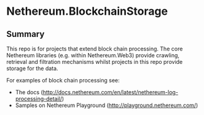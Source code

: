 # Nethereum.BlockchainStorage

## Summary

This repo is for projects that extend block chain processing.  The core Nethereum libraries (e.g. within Nethereum.Web3) provide crawling, retrieval and filtration mechanisms whilst projects in this repo provide storage for the data.

For examples of block chain processing see:

 * The docs (http://docs.nethereum.com/en/latest/nethereum-log-processing-detail/)
 * Samples on Nethereum Playground (http://playground.nethereum.com/)